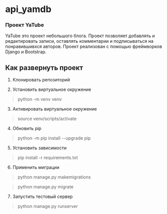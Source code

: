 # api_yamdb

### Проект YaTube

YaTube это проект небольшого блога. 
Проект позволяет добавлять и редактировать записи, оставлять комментарии 
и подписываться на понравившивхся авторов. Проект реализован с помощью фреймворков Django и Bootstrap.

## Как развернуть проект

1. Клонировать репозиторий

2. Установить виртуальное окружение

> python -m venv venv

3. Активировать виртуальное окружение

> source venv/scripts/activate

4. Обновить pip

> python -m pip install --upgrade pip

5. Установить зависимости

> pip install -r requirements.txt

6. Применить миграции

> python manage.py makemigrations

> python manage.py migrate

7. Запустить тестовый сервер

> python manage.py runserver
